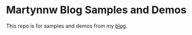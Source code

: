 # Martynnw Blog Samples and Demos
This repo is for samples and demos from my [blog](http://www.martynnw.wordpress.com).